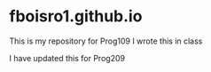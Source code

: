 # fboisro1.github.io
This is my repository for Prog109
I wrote this in class


I have updated this for Prog209
